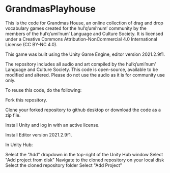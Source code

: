 # GrandmasPlayhouse

This is the code for Grandmas House, an online collection of drag and drop vocabulary games created for the hul’q’umi’num’ community by the members of the hul’q’umi’num’ Language and Culture Society. It is licensed under a Creative Commons Attribution-NonCommercial 4.0 International License (CC BY-NC 4.0).

This game was built using the Unity Game Engine, editor version 2021.2.9f1.

The repository includes all audio and art compiled by the hul’q’umi’num’ Language and Culture Society. This code is open-source, available to be modified and altered.
Please do not use the audio as it is for community use only. 

To reuse this code, do the following:

Fork this repository.

Clone your forked repository to github desktop or download the code as a zip file.

Install Unity and log in with an active license.

Install Editor version 2021.2.9f1.

In Unity Hub:

Select the "Add" dropdown in the top-right of the Unity Hub window
Select "Add project from disk"
Navigate to the cloned repository on your local disk
Select the cloned repository folder
Select "Add Project"
